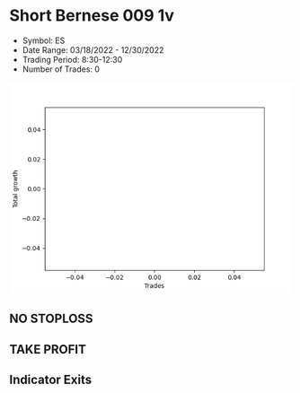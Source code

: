 # Short Bernese 009 1v 
- Symbol: ES
- Date Range: 03/18/2022 - 12/30/2022
- Trading Period: 8:30-12:30
- Number of Trades: 0

![Plot](ShortBernese0091vES.png)
## NO STOPLOSS











## TAKE PROFIT






## Indicator Exits



